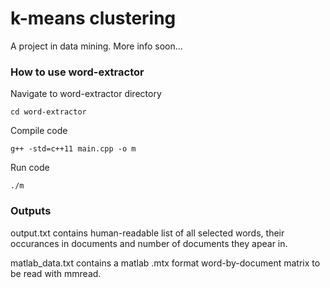 # k-means clustering
A project in data mining. More info soon...

### How to use word-extractor

Navigate to word-extractor directory
```
cd word-extractor
```

Compile code
```
g++ -std=c++11 main.cpp -o m
```

Run code
```
./m
```

### Outputs

output.txt contains human-readable list of all selected words, their occurances in documents and number of documents they apear in.

matlab_data.txt contains a matlab .mtx format word-by-document matrix to be read with mmread.


